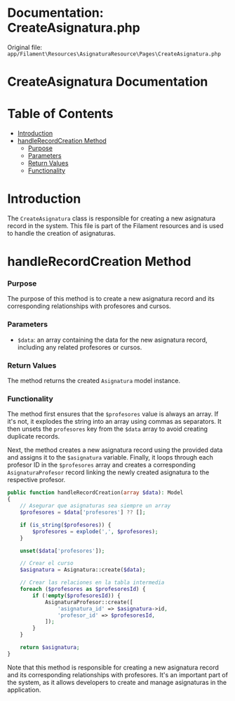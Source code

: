 # Documentation: CreateAsignatura.php

Original file: `app/Filament\Resources\AsignaturaResource\Pages\CreateAsignatura.php`

# CreateAsignatura Documentation

Table of Contents
=================

* [Introduction](#introduction)
* [handleRecordCreation Method](#handlerecordcreation-method)
	+ [Purpose](#purpose)
	+ [Parameters](#parameters)
	+ [Return Values](#return-values)
	+ [Functionality](#functionality)

Introduction
============

The `CreateAsignatura` class is responsible for creating a new asignatura record in the system. This file is part of the Filament resources and is used to handle the creation of asignaturas.

handleRecordCreation Method
==========================

### Purpose

The purpose of this method is to create a new asignatura record and its corresponding relationships with profesores and cursos.

### Parameters

* `$data`: an array containing the data for the new asignatura record, including any related profesores or cursos.

### Return Values

The method returns the created `Asignatura` model instance.

### Functionality

The method first ensures that the `$profesores` value is always an array. If it's not, it explodes the string into an array using commas as separators. It then unsets the `profesores` key from the `$data` array to avoid creating duplicate records.

Next, the method creates a new asignatura record using the provided data and assigns it to the `$asignatura` variable. Finally, it loops through each profesor ID in the `$profesores` array and creates a corresponding `AsignaturaProfesor` record linking the newly created asignatura to the respective profesor.

```php
public function handleRecordCreation(array $data): Model
{
    // Asegurar que asignaturas sea siempre un array
    $profesores = $data['profesores'] ?? [];

    if (is_string($profesores)) {
        $profesores = explode(',', $profesores);
    }

    unset($data['profesores']);

    // Crear el curso
    $asignatura = Asignatura::create($data);

    // Crear las relaciones en la tabla intermedia
    foreach ($profesores as $profesoresId) {
        if (!empty($profesoresId)) {
            AsignaturaProfesor::create([
                'asignatura_id' => $asignatura->id,
                'profesor_id' => $profesoresId,
            ]);
        }
    }

    return $asignatura;
}
```

Note that this method is responsible for creating a new asignatura record and its corresponding relationships with profesores. It's an important part of the system, as it allows developers to create and manage asignaturas in the application.